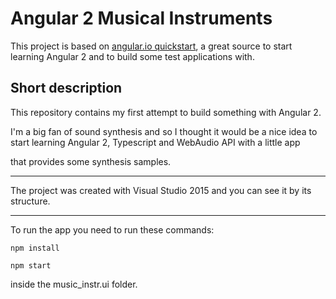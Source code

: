 # Angular 2 Musical Instruments

This project is based on [angular.io quickstart](https://github.com/angular/quickstart),
a great source to start learning Angular 2 and to build some test applications with.

## Short description

This repository contains my first attempt to build something with Angular 2.


I'm a big fan of sound synthesis and so I thought it would be a nice idea to start learning Angular 2, Typescript and WebAudio API with a little app 

that provides some synthesis samples.

***
The project was created with Visual Studio 2015 and you can see it by its structure.

***
To run the app you need to run these commands:

`npm install`

`npm start`

inside the music_instr.ui folder.